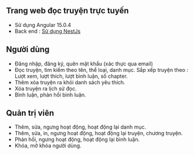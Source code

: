 ## Trang web đọc truyện trực tuyến
- Sử dụng Angular 15.0.4
- Back end : [Sử dụng NestJs](https://github.com/nvkien123/web-story-api)
## Người dùng
- Đăng nhập, đăng ký, quên mật khẩu (xác thực qua email)
- Đọc truyện, tìm kiếm theo tên, thể loại, danh mục. Sắp xếp truyện theo : Lượt xem, lượt thích, lượt bình luận, số chapter.
- Thêm xóa truyện ra khỏi danh sách yêu thích.
- Xóa truyện ra lịch sử đọc.
- Bình luận, phản hồi bình luận.
## Quản trị viên
- Thêm, sửa, ngưng hoạt động, hoạt động lại danh mục.
- Thêm, sửa, in,  ngưng hoạt động, hoạt động lại truyện, chương truyện.
- Phản hồi, ngưng hoạt động, hoạt động lại bình luận.
- Khóa, mở khóa người dùng.
